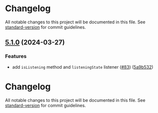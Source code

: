 # Changelog

All notable changes to this project will be documented in this file. See [standard-version](https://github.com/conventional-changelog/standard-version) for commit guidelines.

## [5.1.0](https://github.com/capacitor-community/speech-recognition/compare/v5.0.0...v5.1.0) (2024-03-27)


### Features

* add `isListening` method and `listeningState` listener ([#83](https://github.com/capacitor-community/speech-recognition/issues/83)) ([5a9b532](https://github.com/capacitor-community/speech-recognition/commit/5a9b532f316df7585b94e65bff77b642df5eb32e))

# Changelog

All notable changes to this project will be documented in this file. See [standard-version](https://github.com/conventional-changelog/standard-version) for commit guidelines.
